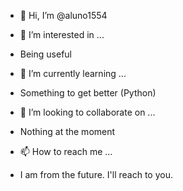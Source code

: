 - 👋 Hi, I’m @aluno1554
- 👀 I’m interested in ...
- Being useful

- 🌱 I’m currently learning ...
- Something to get better (Python)

- 💞️ I’m looking to collaborate on ...
- Nothing at the moment

- 📫 How to reach me ...
- I am from the future. I'll reach to you.
<!---
aluno1554/aluno1554 is a ✨ special ✨ repository because its `README.md` (this file) appears on your GitHub profile.
You can click the Preview link to take a look at your changes.
--->
